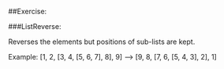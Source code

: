 ##Exercise:

###ListReverse:

  Reverses the elements but positions of sub-lists are kept.
  
  Example: [1, 2, [3, 4, [5, 6, 7], 8], 9] --> [9, 8, [7, 6, [5, 4, 3], 2], 1]
